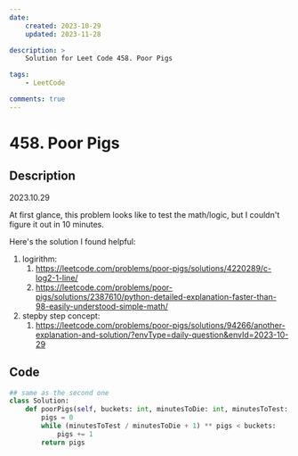 ```yaml
---
date:
    created: 2023-10-29
    updated: 2023-11-28

description: >
	Solution for Leet Code 458. Poor Pigs

tags:
    - LeetCode

comments: true
---
```


# 458. Poor Pigs

## Description

2023.10.29

At first glance, this problem looks like to test the math/logic, but I couldn't figure it out in 10 minutes.

Here's the solution I found helpful:
1. logirithm: 
    1. https://leetcode.com/problems/poor-pigs/solutions/4220289/c-log2-1-line/
    2. https://leetcode.com/problems/poor-pigs/solutions/2387610/python-detailed-explanation-faster-than-98-easily-understood-simple-math/ 
2. stepby step concept: 
    1. https://leetcode.com/problems/poor-pigs/solutions/94266/another-explanation-and-solution/?envType=daily-question&envId=2023-10-29

## Code

```python
## same as the second one
class Solution:
    def poorPigs(self, buckets: int, minutesToDie: int, minutesToTest: int) -> int:
        pigs = 0
        while (minutesToTest / minutesToDie + 1) ** pigs < buckets:
            pigs += 1
        return pigs
```